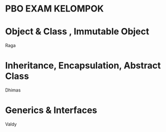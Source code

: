 # PBO EXAM KELOMPOK
# Object & Class , Immutable Object
Raga
# Inheritance, Encapsulation, Abstract Class
Dhimas
# Generics & Interfaces
Valdy
